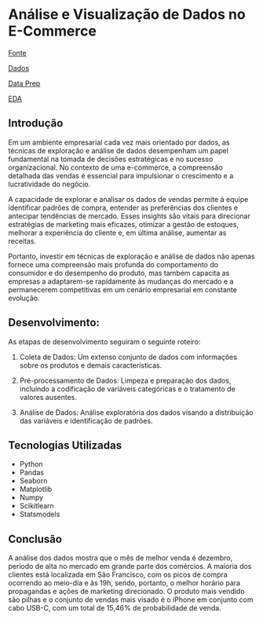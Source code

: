 # Análise e Visualização de Dados no E-Commerce
[Fonte](https://www.kaggle.com/code/akankshadasm/sales-data-analysis)

[Dados](https://github.com/GBruneri/Gbruneri/tree/main/Ecommerce/Datasets)

[Data Prep](https://github.com/GBruneri/Gbruneri/blob/main/Ecommerce/Notebooks/Ecom_prep.ipynb)

[EDA](https://github.com/GBruneri/Gbruneri/blob/main/Ecommerce/Notebooks/Ecom_EDA.ipynb)

## Introdução

Em um ambiente empresarial cada vez mais orientado por dados, as técnicas de exploração e análise de dados desempenham um papel fundamental na tomada de decisões estratégicas e no sucesso organizacional. No contexto de uma e-commerce, a compreensão detalhada das vendas é essencial para impulsionar o crescimento e a lucratividade do negócio.

A capacidade de explorar e analisar os dados de vendas permite à equipe identificar padrões de compra, entender as preferências dos clientes e antecipar tendências de mercado. Esses insights são vitais para direcionar estratégias de marketing mais eficazes, otimizar a gestão de estoques, melhorar a experiência do cliente e, em última análise, aumentar as receitas.

Portanto, investir em técnicas de exploração e análise de dados não apenas fornece uma compreensão mais profunda do comportamento do consumidor e do desempenho do produto, mas também capacita as empresas a adaptarem-se rapidamente às mudanças do mercado e a permanecerem competitivas em um cenário empresarial em constante evolução.

## Desenvolvimento:
As etapas de desenvolvimento seguiram o seguinte roteiro:

1) Coleta de Dados: Um extenso conjunto de dados com informações sobre os produtos e demais características.

2) Pré-processamento de Dados: Limpeza e preparação dos dados, incluindo a codificação de variáveis categóricas e o tratamento de valores ausentes.

3) Análise de Dados: Análise exploratória dos dados visando a distribuição das variáveis e identificação de padrões.

## Tecnologias Utilizadas
- Python
- Pandas
- Seaborn
- Matplotlib
- Numpy
- Scikitlearn
- Statsmodels

## Conclusão
A análise dos dados mostra que o mês de melhor venda é dezembro, período de alta no mercado em grande parte dos comércios. A maioria dos clientes está localizada em São Francisco, com os picos de compra ocorrendo ao meio-dia e às 19h, sendo, portanto, o melhor horário para propagandas e ações de marketing direcionado. O produto mais vendido são pilhas e o conjunto de vendas mais visado é o iPhone em conjunto com cabo USB-C, com um total de 15,46% de probabilidade de venda.
